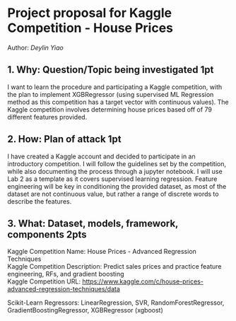 # Project proposal for Kaggle Competition - House Prices
Author: *Deylin Yiao*

## 1. Why: Question/Topic being investigated 1pt
I want to learn the procedure and participating a Kaggle competition, with the plan to implement
XGBRegressor (using supervised ML Regression method as this competition has a target vector with continuous values).
The Kaggle competition involves determining house prices based off of 79 different features provided.
## 2. How: Plan of attack 1pt
I have created a Kaggle account and decided to participate in an introductory competition. I will follow the guidelines
set by the competition, while also documenting the process through a jupyter notebook. I will use Lab 2 as a template
as it covers supervised learning regression.
Feature engineering will be key in conditioning the provided dataset, as most of the
dataset are not continuous value, but rather a range of discrete words to describe the features.

## 3. What: Dataset, models, framework, components 2pts

Kaggle Competition Name: House Prices - Advanced Regression Techniques<br>
Kaggle Competition Description: Predict sales prices and practice feature engineering, RFs, and gradient boosting<br>
Kaggle Competition URL: https://www.kaggle.com/c/house-prices-advanced-regression-techniques/data<br>

Scikit-Learn Regressors: LinearRegression, SVR, RandomForestRegressor, GradientBoostingRegressor, XGBRegressor (xgboost)
